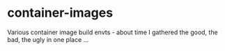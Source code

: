 # container-images
Various container image build envts - about time I gathered the good, the bad, the ugly in one place ...
